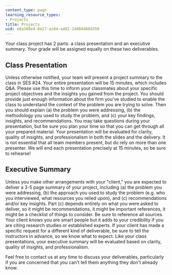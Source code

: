 ```yaml
---
content_type: page
learning_resource_types:
- Projects
title: Projects
uid: e8a389e4-8e27-ac84-ad82-2dd84d884359
---
```


Your class project has 2 parts: a class presentation and an executive summary. Your grade will be assigned equally on these two deliverables.

Class Presentation
------------------

Unless otherwise notified, your team will present a project summary to the class in SES #24. Your entire presentation will be 15 minutes, which includes Q&A. Please use this time to inform your classmates about your specific project objectives and the insights you gained from the project. You should provide just enough information about the firm you've studied to enable the class to understand the context of the problem you are trying to solve. Then you should explain (a) the problem you were addressing, (b) the methodology you used to study the problem, and (c) your key findings, insights, and recommendations. You may take questions during your presentation, but be sure you plan your time so that you can get through all your prepared material. Your presentation will be evaluated for clarity, quality of insights, and professionalism in both the slides and the delivery. It is not essential that all team members present, but do rely on more than one presenter. We will end each presentation precisely at 15 minutes, so be sure to rehearse!

Executive Summary
-----------------

Unless you make other arrangements with your "client," you are expected to deliver a 3-5 page summary of your project, including (a) the problem you were addressing, (b) the approach you used to study the problem (e.g. who you interviewed, what resources you relied upon), and (c) recommendations and/or key insights. Part (c) depends entirely on what you were asked to deliver, so it might be recommendations, it might be important references, it might be a checklist of things to consider. Be sure to reference all sources. Your client knows you are smart people but it adds to your credibility if you are citing research studies or established experts. If your client has made a specific request for a different kind of deliverable, be sure to tell the instructors in advance, so we know what to expect. Like your class presentations, your executive summary will be evaluated based on clarity, quality of insights, and professionalism.

Feel free to contact us at any time to discuss your deliverables, particularly if you are concerned that you can't tell them anything they don't already know.